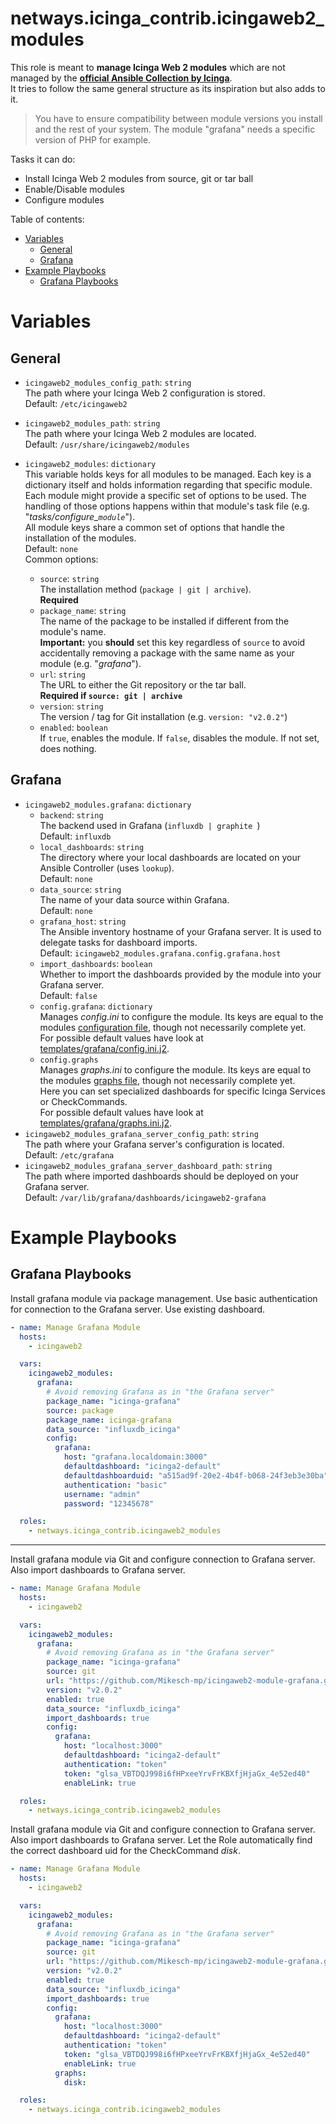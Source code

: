 # netways.icinga_contrib.icingaweb2_modules

This role is meant to **manage Icinga Web 2 modules** which are not managed by the [**official Ansible Collection by Icinga**](https://github.com/Icinga/ansible-collection-icinga/).  
It tries to follow the same general structure as its inspiration but also adds to it.

> You have to ensure compatibility between module versions you install and the rest of your system. The module "grafana" needs a specific version of PHP for example.

Tasks it can do:

* Install Icinga Web 2 modules from source, git or tar ball
* Enable/Disable modules
* Configure modules

Table of contents:

* [Variables](#variables)
  * [General](#general)
  * [Grafana](#grafana)
* [Example Playbooks](#example-playbooks)
  * [Grafana Playbooks](#grafana-playbooks)

# Variables

## General

- `icingaweb2_modules_config_path`: `string`  
  The path where your Icinga Web 2 configuration is stored.  
  Default: `/etc/icingaweb2`

- `icingaweb2_modules_path`: `string`  
  The path where your Icinga Web 2 modules are located.  
  Default: `/usr/share/icingaweb2/modules`

- `icingaweb2_modules`: `dictionary`  
  This variable holds keys for all modules to be managed. Each key is a dictionary itself and holds information regarding that specific module.  
  Each module might provide a specific set of options to be used. The handling of those options happens within that module's task file (e.g. "*tasks/configure_`module`*").  
  All module keys share a common set of options that handle the installation of the modules.  
  Default: `none`  
  Common options:
    - `source`: `string`  
      The installation method (`package | git | archive`).  
      **Required**
    - `package_name`: `string`  
      The name of the package to be installed if different from the module's name.  
      **Important:** you **should** set this key regardless of `source` to avoid accidentally removing a package with the same name as your module (e.g. "*grafana*").
    - `url`: `string`  
      The URL to either the Git repository or the tar ball.  
      **Required if `source: git | archive`**
    - `version`: `string`  
      The version / tag for Git installation (e.g. `version: "v2.0.2"`)
    - `enabled`: `boolean`  
      If `true`, enables the module. If `false`, disables the module. If not set, does nothing.

## Grafana

- `icingaweb2_modules.grafana`: `dictionary`  
  - `backend`: `string`  
    The backend used in Grafana (`influxdb | graphite `)  
    Default: `influxdb`
  - `local_dashboards`: `string`  
    The directory where your local dashboards are located on your Ansible Controller (uses `lookup`).  
    Default: `none`
  - `data_source`: `string`  
    The name of your data source within Grafana.  
    Default: `none`
  - `grafana_host`: `string`  
    The Ansible inventory hostname of your Grafana server. It is used to delegate tasks for dashboard imports.  
    Default: `icingaweb2_modules.grafana.config.grafana.host`
  - `import_dashboards`: `boolean`  
    Whether to import the dashboards provided by the module into your Grafana server.  
    Default: `false`
  - `config.grafana`: `dictionary`  
    Manages *config.ini* to configure the module. Its keys are equal to the modules [configuration file](https://github.com/Mikesch-mp/icingaweb2-module-grafana/blob/master/doc/03-module-configuration.md#example-configini-etcicingaweb2modulesgrafanaconfigini), though not necessarily complete yet.  
    For possible default values have look at [templates/grafana/config.ini.j2](templates/grafana/config.ini.j2).
  - `config.graphs`  
    Manages *graphs.ini* to configure the module. Its keys are equal to the modules [graphs file](https://github.com/Mikesch-mp/icingaweb2-module-grafana/blob/master/doc/04-graph-configuration.md#options), though not necessarily complete yet.  
    Here you can set specialized dashboards for specific Icinga Services or CheckCommands.  
    For possible default values have look at [templates/grafana/graphs.ini.j2](templates/grafana/graphs.ini.j2).
- `icingaweb2_modules_grafana_server_config_path`: `string`  
  The path where your Grafana server's configuration is located.  
  Default: `/etc/grafana`
- `icingaweb2_modules_grafana_server_dashboard_path`: `string`  
  The path where imported dashboards should be deployed on your Grafana server.  
  Default: `/var/lib/grafana/dashboards/icingaweb2-grafana`

# Example Playbooks

## Grafana Playbooks

Install grafana module via package management. Use basic authentication for connection to the Grafana server. Use existing dashboard.

```yaml
- name: Manage Grafana Module
  hosts: 
    - icingaweb2

  vars:
    icingaweb2_modules:
      grafana:
        # Avoid removing Grafana as in "the Grafana server"
        package_name: "icinga-grafana"
        source: package
        package_name: icinga-grafana
        data_source: "influxdb_icinga"
        config:
          grafana:
            host: "grafana.localdomain:3000"
            defaultdashboard: "icinga2-default"
            defaultdashboarduid: "a515ad9f-20e2-4b4f-b068-24f3eb3e30ba"
            authentication: "basic"
            username: "admin"
            password: "12345678"

  roles:
    - netways.icinga_contrib.icingaweb2_modules
```

---

Install grafana module via Git and configure connection to Grafana server. Also import dashboards to Grafana server.

```yaml
- name: Manage Grafana Module
  hosts: 
    - icingaweb2

  vars:
    icingaweb2_modules:
      grafana:
        # Avoid removing Grafana as in "the Grafana server"
        package_name: "icinga-grafana"
        source: git
        url: "https://github.com/Mikesch-mp/icingaweb2-module-grafana.git"
        version: "v2.0.2"
        enabled: true
        data_source: "influxdb_icinga"
        import_dashboards: true
        config:
          grafana:
            host: "localhost:3000"
            defaultdashboard: "icinga2-default"
            authentication: "token"
            token: "glsa_VBTDQJ998i6fHPxeeYrvFrKBXfjHjaGx_4e52ed40"
            enableLink: true

  roles:
    - netways.icinga_contrib.icingaweb2_modules
```

Install grafana module via Git and configure connection to Grafana server. Also import dashboards to Grafana server. Let the Role automatically find the correct dashboard uid for the CheckCommand *disk*.

```yaml
- name: Manage Grafana Module
  hosts: 
    - icingaweb2

  vars:
    icingaweb2_modules:
      grafana:
        # Avoid removing Grafana as in "the Grafana server"
        package_name: "icinga-grafana"
        source: git
        url: "https://github.com/Mikesch-mp/icingaweb2-module-grafana.git"
        version: "v2.0.2"
        enabled: true
        data_source: "influxdb_icinga"
        import_dashboards: true
        config:
          grafana:
            host: "localhost:3000"
            defaultdashboard: "icinga2-default"
            authentication: "token"
            token: "glsa_VBTDQJ998i6fHPxeeYrvFrKBXfjHjaGx_4e52ed40"
            enableLink: true
          graphs:
            disk:

  roles:
    - netways.icinga_contrib.icingaweb2_modules
```
